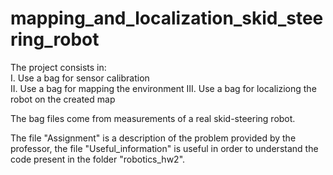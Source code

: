 # mapping_and_localization_skid_steering_robot
 The project consists in: <br />
 I. Use a bag for sensor calibration <br />
 II. Use a bag for mapping the environment
 III. Use a bag for localiziong the robot on the created map 
 
The bag files come from measurements of a real skid-steering robot.

The file "Assignment" is a description of the problem provided by the professor, the file "Useful_information" is useful in order to understand the code present in the folder "robotics_hw2".
